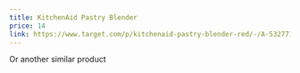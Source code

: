 ```yaml
---
title: KitchenAid Pastry Blender
price: 14
link: https://www.target.com/p/kitchenaid-pastry-blender-red/-/A-53277167
---
```


Or another similar product
